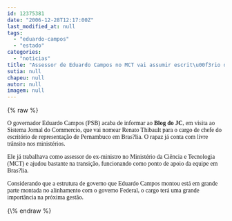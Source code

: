 ```yaml
---
id: 12375381
date: "2006-12-28T12:17:00Z"
last_modified_at: null
tags:
  - "eduardo-campos"
  - "estado"
categories:
  - "noticias"
title: "Assessor de Eduardo Campos no MCT vai assumir escrit\u00f3rio de representa\u00e7\u00e3o do Estado em Bras?lia"
sutia: null
chapeu: null
autor: null
imagem: null
---
```

{\% raw %}
<p><P><FONT face=Verdana>O governador Eduardo Campos (PSB) acaba de informar ao <STRONG>Blog do JC</STRONG>, em visita ao Sistema Jornal do Commercio, que vai nomear Renato Thibault para o cargo de chefe do escritório de representação de Pernambuco em Bras?lia. O rapaz já conta com livre trânsito nos ministérios.</FONT></P></p>
<p><P><FONT face=Verdana>Ele já trabalhava como assessor do ex-ministro no Ministério da Ciência e Tecnologia (MCT) e ajudou bastante na transição, funcionando como ponto de apoio da equipe em Bras?lia.</FONT></P></p>
<p><P><FONT face=Verdana>Considerando que a estrutura de governo que Eduardo Campos montou está em grande parte montada no alinhamento com o governo Federal, o cargo terá uma grande importância na próxima gestão.</FONT></P> </p>
{\% endraw %}